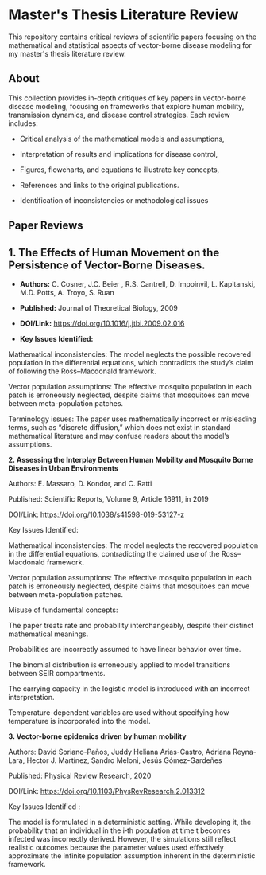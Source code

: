 # Master's Thesis Literature Review

This repository contains critical reviews of scientific papers focusing on the mathematical and statistical aspects of vector-borne disease modeling for my master's thesis literature review.

## About

This collection provides in-depth critiques of key papers in vector-borne disease modeling, focusing on frameworks that explore human mobility, transmission dynamics, and disease control strategies. Each review includes:

- Critical analysis of the mathematical models and assumptions,

- Interpretation of results and implications for disease control,

- Figures, flowcharts, and equations to illustrate key concepts,

- References and links to the original publications.

- Identification of inconsistencies or methodological issues


## Paper Reviews

## 1. The Effects of Human Movement on the Persistence of Vector-Borne Diseases.

- **Authors:** C. Cosner, J.C. Beier , R.S. Cantrell, D. Impoinvil, L. Kapitanski, M.D. Potts, A. Troyo, S. Ruan

- **Published:** Journal of Theoretical Biology, 2009

- **DOI/Link:** <https://doi.org/10.1016/j.jtbi.2009.02.016>

- **Key Issues Identified:** 

Mathematical inconsistencies: The model neglects the possible recovered population in the differential equations, which contradicts the study’s claim of following the Ross–Macdonald framework.

Vector population assumptions: The effective mosquito population in each patch is erroneously neglected, despite claims that mosquitoes can move between meta-population patches.

Terminology issues: The paper uses mathematically incorrect or misleading terms, such as “discrete diffusion,” which does not exist in standard mathematical literature and may confuse readers about the model’s assumptions.


**2. Assessing the Interplay Between Human Mobility and Mosquito Borne Diseases in Urban Environments**

Authors: E. Massaro, D. Kondor, and C. Ratti

Published: Scientific Reports, Volume 9, Article 16911, in 2019

DOI/Link: <https://doi.org/10.1038/s41598-019-53127-z>

Key Issues Identified:

Mathematical inconsistencies: The model neglects the recovered population in the differential equations, contradicting the claimed use of the Ross–Macdonald framework.

Vector population assumptions: The effective mosquito population in each patch is erroneously neglected, despite claims that mosquitoes can move between meta-population patches.

Misuse of fundamental concepts:

The paper treats rate and probability interchangeably, despite their distinct mathematical meanings.

Probabilities are incorrectly assumed to have linear behavior over time.

The binomial distribution is erroneously applied to model transitions between SEIR compartments.

The carrying capacity in the logistic model is introduced with an incorrect interpretation.

Temperature-dependent variables are used without specifying how temperature is incorporated into the model.


**3. Vector-borne epidemics driven by human mobility**

Authors: David Soriano-Paños, Juddy Heliana Arias-Castro, Adriana Reyna-Lara, Hector J. Martínez, Sandro Meloni, Jesús Gómez-Gardeñes

Published: Physical Review Research, 2020

DOI/Link: <https://doi.org/10.1103/PhysRevResearch.2.013312>

Key Issues Identified :

The model is formulated in a deterministic setting. While developing it, the probability that an individual in the i‑th population at time t becomes infected was incorrectly derived. However, the simulations still reflect realistic outcomes because the parameter values used effectively approximate the infinite population assumption inherent in the deterministic framework.







